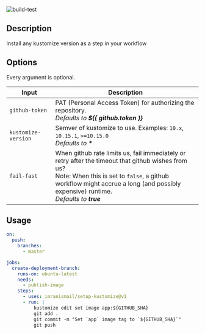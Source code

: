![build-test](https://github.com/imranismail/setup-kustomize/workflows/build-test/badge.svg)

## Description

Install any kustomize version as a step in your workflow

## Options

Every argument is optional.

| Input               | Description                                                                                                                                                                                                                             |
| ------------------- | --------------------------------------------------------------------------------------------------------------------------------------------------------------------------------------------------------------------------------------- |
| `github-token`      | PAT (Personal Access Token) for authorizing the repository.<br>_Defaults to **\${{ github.token }}**_                                                                                                                                   |
| `kustomize-version` | Semver of kustomize to use. Examples: `10.x`, `10.15.1`, `>=10.15.0`<br>_Defaults to **\***_                                                                                                                                            |
| `fail-fast`         | When github rate limits us, fail immediately or retry after the timeout that github wishes from us? <br>Note: When this is set to `false`, a github workflow might accrue a long (and possibly expensive) runtime.<br>_Defaults to **true**_ |

## Usage

```yaml
on:
  push:
    branches:
      - master

jobs:
  create-deployment-branch:
    runs-on: ubuntu-latest
    needs:
      - publish-image
    steps:
      - uses: imranismail/setup-kustomize@v1
      - run: |
          kustomize edit set image app:${GITHUB_SHA}
          git add .
          git commit -m "Set `app` image tag to `${GITHUB_SHA}`"
          git push
```
